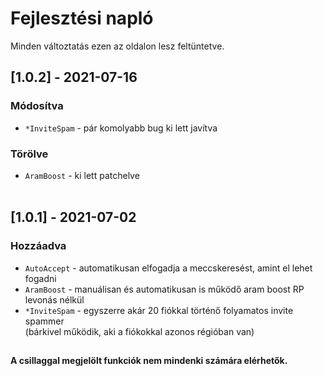 # Fejlesztési napló

Minden változtatás ezen az oldalon lesz feltüntetve.

## [1.0.2] - 2021-07-16

### Módosítva

- `*InviteSpam` - pár komolyabb bug ki lett javítva

### Törölve

- `AramBoost` - ki lett patchelve <br><br>



## [1.0.1] - 2021-07-02

### Hozzáadva

- `AutoAccept` - automatikusan elfogadja a meccskeresést, amint el lehet fogadni
- `AramBoost` - manuálisan és automatikusan is működő aram boost RP levonás nélkül
- `*InviteSpam` - egyszerre akár 20 fiókkal történő folyamatos invite spammer <br>(bárkivel működik, aki a fiókokkal azonos régióban van)

##
#### A csillaggal megjelölt funkciók nem mindenki számára elérhetők.
